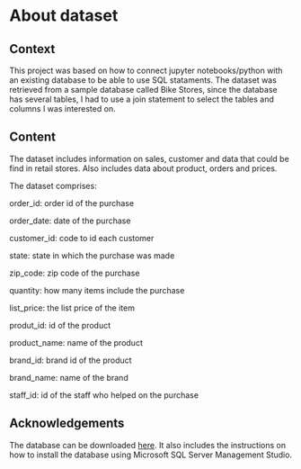 # About dataset

## Context

This project was based on how to connect jupyter notebooks/python with an existing database to be able to use SQL stataments. The dataset was retrieved from a sample
database called Bike Stores, since the database has several tables, I had to use a join statement to select the tables and columns I was interested on.

## Content

The dataset includes information on sales, customer and data that could be find in retail stores. Also includes data about product, orders and prices.

The dataset comprises:

order_id: order id of the purchase

order_date: date of the purchase

customer_id: code to id each customer

state: state in which the purchase was made

zip_code: zip code of the purchase

quantity: how many items include the purchase

list_price: the list price of the item

produt_id: id of the product

product_name: name of the product

brand_id: brand id of the product

brand_name: name of the brand

staff_id: id of the staff who helped on the purchase


## Acknowledgements

The database can be downloaded <a href="https://codebl0g.wordpress.com/2019/03/23/bike-stores-sql-database/" target="blank">here</a>. It also includes the instructions
on how to install the database using Microsoft SQL Server Management Studio.


